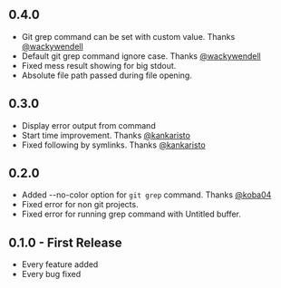 ## 0.4.0
* Git grep command can be set with custom value. Thanks [@wackywendell](https://github.com/wackywendell)
* Default git grep command ignore case. Thanks [@wackywendell](https://github.com/wackywendell)
* Fixed mess result showing for big stdout.
* Absolute file path passed during file opening.

## 0.3.0
* Display error output from command
* Start time improvement. Thanks [@kankaristo](https://github.com/kankaristo)
* Fixed following by symlinks. Thanks [@kankaristo](https://github.com/kankaristo)

## 0.2.0
* Added --no-color option for ```git grep``` command. Thanks [@koba04](https://github.com/koba04)
* Fixed error for non git projects.
* Fixed error for running grep command with Untitled buffer.

## 0.1.0 - First Release
* Every feature added
* Every bug fixed

